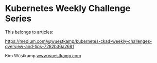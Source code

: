 
# Kubernetes Weekly Challenge Series
This belongs to articles:

https://medium.com/@wuestkamp/kubernetes-ckad-weekly-challenges-overview-and-tips-7282b36a2681


Kim Wüstkamp
www.wuestkamp.com
